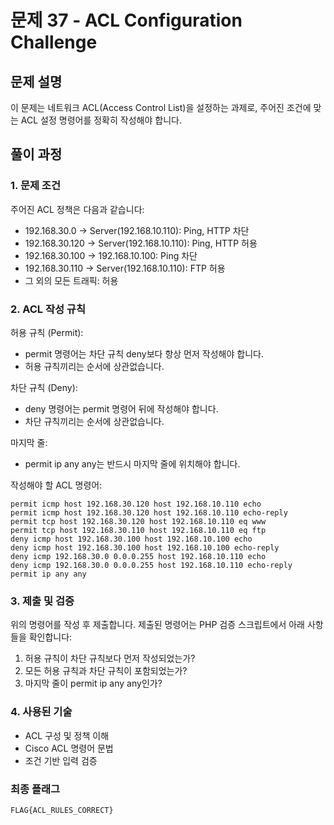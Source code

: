 # 문제 37 - ACL Configuration Challenge

## 문제 설명
이 문제는 네트워크 ACL(Access Control List)을 설정하는 과제로, 주어진 조건에 맞는 ACL 설정 명령어를 정확히 작성해야 합니다.

## 풀이 과정

### 1. 문제 조건
주어진 ACL 정책은 다음과 같습니다:
- 192.168.30.0 -> Server(192.168.10.110): Ping, HTTP 차단
- 192.168.30.120 -> Server(192.168.10.110): Ping, HTTP 허용
- 192.168.30.100 -> 192.168.10.100: Ping 차단
- 192.168.30.110 -> Server(192.168.10.110): FTP 허용
- 그 외의 모든 트래픽: 허용

### 2. ACL 작성 규칙
허용 규칙 (Permit):
- permit 명령어는 차단 규칙 deny보다 항상 먼저 작성해야 합니다.
- 허용 규칙끼리는 순서에 상관없습니다.

차단 규칙 (Deny):
- deny 명령어는 permit 명령어 뒤에 작성해야 합니다.
- 차단 규칙끼리는 순서에 상관없습니다.

마지막 줄:
- permit ip any any는 반드시 마지막 줄에 위치해야 합니다.

작성해야 할 ACL 명령어:
```
permit icmp host 192.168.30.120 host 192.168.10.110 echo
permit icmp host 192.168.30.120 host 192.168.10.110 echo-reply
permit tcp host 192.168.30.120 host 192.168.10.110 eq www
permit tcp host 192.168.30.110 host 192.168.10.110 eq ftp
deny icmp host 192.168.30.100 host 192.168.10.100 echo
deny icmp host 192.168.30.100 host 192.168.10.100 echo-reply
deny icmp 192.168.30.0 0.0.0.255 host 192.168.10.110 echo
deny icmp 192.168.30.0 0.0.0.255 host 192.168.10.110 echo-reply
permit ip any any

```

### 3. 제출 및 검증
위의 명령어를 작성 후 제출합니다.
제출된 명령어는 PHP 검증 스크립트에서 아래 사항들을 확인합니다:
1. 허용 규칙이 차단 규칙보다 먼저 작성되었는가?
2. 모든 허용 규칙과 차단 규칙이 포함되었는가?
3. 마지막 줄이 permit ip any any인가?

### 4. 사용된 기술
- ACL 구성 및 정책 이해
- Cisco ACL 명령어 문법
- 조건 기반 입력 검증

### 최종 플래그
```
FLAG{ACL_RULES_CORRECT}
```

